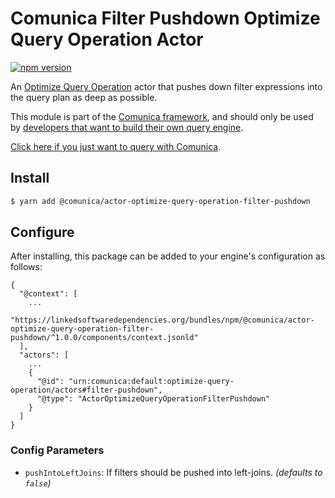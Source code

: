 # Comunica Filter Pushdown Optimize Query Operation Actor

[![npm version](https://badge.fury.io/js/%40comunica%2Factor-optimize-query-operation-filter-pushdown.svg)](https://www.npmjs.com/package/@comunica/actor-optimize-query-operation-filter-pushdown)

An [Optimize Query Operation](https://github.com/comunica/comunica/tree/master/packages/bus-optimize-query-operation) actor
that pushes down filter expressions into the query plan as deep as possible.

This module is part of the [Comunica framework](https://github.com/comunica/comunica),
and should only be used by [developers that want to build their own query engine](https://comunica.dev/docs/modify/).

[Click here if you just want to query with Comunica](https://comunica.dev/docs/query/).

## Install

```bash
$ yarn add @comunica/actor-optimize-query-operation-filter-pushdown
```

## Configure

After installing, this package can be added to your engine's configuration as follows:
```text
{
  "@context": [
    ...
    "https://linkedsoftwaredependencies.org/bundles/npm/@comunica/actor-optimize-query-operation-filter-pushdown/^1.0.0/components/context.jsonld"
  ],
  "actors": [
    ...
    {
      "@id": "urn:comunica:default:optimize-query-operation/actors#filter-pushdown",
      "@type": "ActorOptimizeQueryOperationFilterPushdown"
    }
  ]
}
```

### Config Parameters

* `pushIntoLeftJoins`: If filters should be pushed into left-joins. _(defaults to `false`)_
